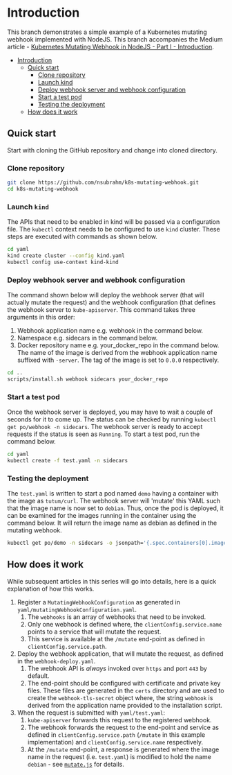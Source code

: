 # Introduction

This branch demonstrates a simple example of a Kubernetes mutating webhook implemented with NodeJS. This branch accompanies the Medium article - [Kubernetes Mutating Webhook in NodeJS - Part I - Introduction]().

- [Introduction](#introduction)
  - [Quick start](#quick-start)
    - [Clone repository](#clone-repository)
    - [Launch kind](#launch-kind)
    - [Deploy webhook server and webhook configuration](#deploy-webhook-server-and-webhook-configuration)
    - [Start a test pod](#start-a-test-pod)
    - [Testing the deployment](#testing-the-deployment)
  - [How does it work](#how-does-it-work)

## Quick start

Start with cloning the GitHub repository and change into cloned directory.

### Clone repository

```bash
git clone https://github.com/nsubrahm/k8s-mutating-webhook.git
cd k8s-mutating-webhook
```

### Launch `kind`

The APIs that need to be enabled in kind will be passed via a configuration file. The `kubectl` context needs to be configured to use `kind` cluster. These steps are executed with commands as shown below.

```bash
cd yaml
kind create cluster --config kind.yaml
kubectl config use-context kind-kind
```

### Deploy webhook server and webhook configuration

The command shown below will deploy the webhook server (that will actually mutate the request) and the webhook configuration (that defines the webhook server to `kube-apiserver`. This command takes three arguments in this order:

1. Webhook application name e.g. webhook in the command below.
2. Namespace e.g. sidecars in the command below.
3. Docker repository name e.g. your_docker_repo in the command below. The name of the image is derived from the webhook application name suffixed with `-server`. The tag of the image is set to `0.0.0` respectively.

```bash
cd ..
scripts/install.sh webhook sidecars your_docker_repo
```

### Start a test pod

Once the webhook server is deployed, you may have to wait a couple of seconds for it to come up. The status can be checked by running `kubectl get po/webhook -n sidecars`. The webhook server is ready to accept requests if the status is seen as `Running`. To start a test pod, run the command below.

```bash
cd yaml
kubectl create -f test.yaml -n sidecars
```

### Testing the deployment

The `test.yaml` is written to start a pod named `demo` having a container with the image as `tutum/curl`. The webhook server will 'mutate' this YAML such that the image name is now set to `debian`. Thus, once the pod is deployed, it can be examined for the images running in the container using the command below. It will return the image name as debian as defined in the mutating webhook.

```bash
kubectl get po/demo -n sidecars -o jsonpath='{.spec.containers[0].image}'
```

## How does it work

While subsequent articles in this series will go into details, here is a quick explanation of how this works.

1. Register a `MutatingWebhookConfiguration` as generated in `yaml/mutatingWebhookConfiguration.yaml`.
   1. The `webhooks` is an array of webhooks that need to be invoked.
   2. Only one webhook is defined where, the `clientConfig.service.name` points to a service that will mutate the request.
   3. This service is available at the `/mutate` end-point as defined in `clientConfig.service.path`.
2. Deploy the webhook application, that will mutate the request, as defined in the `webhook-deploy.yaml`.
   1. The webhook API is _always_ invoked over `https` and port `443` by default.
   2. The end-point should be configured with certificate and private key files. These files are generated in the `certs` directory and are used to create the `webhook-tls-secret` object where, the string `webhook` is derived from the application name provided to the installation script.
3. When the request is submitted with `yaml/test.yaml`:
   1. `kube-apiserver` forwards this request to the registered webhook.
   2. The webhook forwards the request to the end-point and service as defined in `clientConfig.service.path` (`/mutate` in this example implementation) and `clientConfig.service.name` respectively.
   3. At the `/mutate` end-point, a response is generated where the image name in the request (i.e. `test.yaml`) is modified to hold the name `debian` - see [`mutate.js`](webhook/app/mutate.js) for details.
